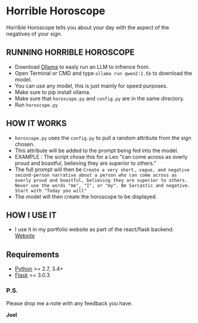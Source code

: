 # Horrible Horoscope


Horrible Horoscope tells you about your day with the aspect of the negatives of your sign.

## RUNNING HORRIBLE HOROSCOPE
- Download [Ollama](https://ollama.com/download) to easly run an LLM to infrence from.
- Open Terminal or CMD and type `ollama run qwen2:1.5b` to download the model.
- You can use any model, this is just mainly for speed purposes.
- Make sure to pip install ollama.
- Make sure that `horoscope.py` and `config.py` are in the same directory.
- Run `horoscope.py`
  
## HOW IT WORKS
- `horoscope.py` uses the `config.py` to pull a random attribute from the sign chosen.
- This attribute will be added to the prompt being fed into the model.
- EXAMPLE : The script chose this for a Leo "can come across as overly proud and boastful, believing they are superior to others."
- The full prompt will then be `Create a very short, vague, and negative second-person narrative about a person who can come across as overly proud and boastful, believing they are superior to others. Never use the words "me", "I", or "my". Be Sarcastic and negative. Start with "Today you will"`
- The model will then create the horoscope to be displayed.

## HOW I USE IT
- I use it in my portfolio website as part of the react/flask backend. [Website](http://38.125.229.163:3000/horrible-horoscope)

## Requirements

-   [Python](https://www.python.org) \>= 2.7, 3.4+
-   [Flask](https://flask.palletsprojects.com/en/3.0.x/) \>= 3.0.3

### P.S.

Please drop me a note with any feedback you have.

**Joel**
